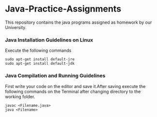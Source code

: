 # Java-Practice-Assignments
This repository contains the java programs assigned as homework by our University.

### Java Installation Guidelines on Linux
Execute the  following commands
```
sudo apt-get install default-jre
sudo apt-get install default-jdk
```

### Java Compilation and Running Guidelines
First write your code on the editor and save it.After saving execute the following commands on the Terminal after changing directory to the working folder.
```
javac <Filename.java>
java <Filename>
```
